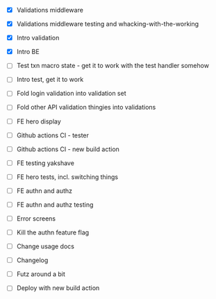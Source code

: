 - [x] Validations middleware

- [x] Validations middleware testing and whacking-with-the-working

- [x] Intro validation

- [x] Intro BE
- [ ] Test txn macro state - get it to work with the test handler somehow
- [ ] Intro test, get it to work
- [ ] Fold login validation into validation set
- [ ] Fold other API validation thingies into validations
- [ ] FE hero display

- [ ] Github actions CI - tester
- [ ] Github actions CI - new build action
- [ ] FE testing yakshave
- [ ] FE hero tests, incl. switching things

- [ ] FE authn and authz
- [ ] FE authn and authz testing
- [ ] Error screens
- [ ] Kill the authn feature flag
- [ ] Change usage docs
- [ ] Changelog
- [ ] Futz around a bit
- [ ] Deploy with new build action
